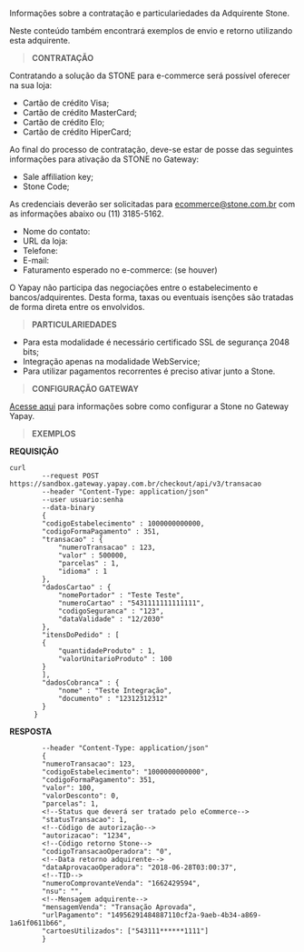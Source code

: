 Informações sobre a contratação e particulariedades da Adquirente Stone.

Neste conteúdo também encontrará exemplos de envio e retorno utilizando esta adquirente.

> **CONTRATAÇÃO**

Contratando a solução da STONE para e-commerce será possível oferecer na sua loja:

* Cartão de crédito Visa;
* Cartão de crédito MasterCard;
* Cartão de crédito Elo;
* Cartão de crédito HiperCard;


Ao final do processo de contratação, deve-se estar de posse das seguintes informações para ativação da STONE no Gateway:

* Sale affiliation key;
* Stone Code;


As credenciais deverão ser solicitadas para ecommerce@stone.com.br com as informações abaixo ou (11) 3185-5162.

* Nome do contato:
* URL da loja:
* Telefone:
* E-mail:
* Faturamento esperado no e-commerce: (se houver)


O Yapay não participa das negociações entre o estabelecimento e bancos/adquirentes. Desta forma, taxas ou eventuais isenções são tratadas de forma direta entre os envolvidos.


> **PARTICULARIEDADES**

* Para esta modalidade é necessário certificado SSL de segurança 2048 bits;
* Integração apenas na modalidade WebService;
* Para utilizar pagamentos recorrentes é preciso ativar junto a Stone.

> **CONFIGURAÇÃO GATEWAY**

[Acesse aqui](https://atendimento.yapay.com.br/hc/pt-br/articles/360005086033-Cart%C3%A3o-de-Cr%C3%A9dito-Stone) para informações sobre como configurar a Stone no Gateway Yapay.

> **EXEMPLOS**

**REQUISIÇÃO**

```curl
curl
        --request POST https://sandbox.gateway.yapay.com.br/checkout/api/v3/transacao
        --header "Content-Type: application/json"
        --user usuario:senha
        --data-binary
        {
        "codigoEstabelecimento" : 1000000000000,
        "codigoFormaPagamento" : 351,
        "transacao" : {
            "numeroTransacao" : 123,
            "valor" : 500000,
            "parcelas" : 1,
            "idioma" : 1
        },
        "dadosCartao" : {
            "nomePortador" : "Teste Teste",
            "numeroCartao" : "5431111111111111",
            "codigoSeguranca" : "123",
            "dataValidade" : "12/2030"
        },
        "itensDoPedido" : [
        {
            "quantidadeProduto" : 1,
            "valorUnitarioProduto" : 100
        }
        ],
        "dadosCobranca" : {
            "nome" : "Teste Integração",
            "documento" : "12312312312"
        }
      }
```

**RESPOSTA**

```curl
        --header "Content-Type: application/json"
        {
        "numeroTransacao": 123,
        "codigoEstabelecimento": "1000000000000",
        "codigoFormaPagamento": 351,
        "valor": 100,
        "valorDesconto": 0,
        "parcelas": 1,
        <!--Status que deverá ser tratado pelo eCommerce-->
        "statusTransacao": 1,
        <!--Código de autorização-->
        "autorizacao": "1234",
        <!--Código retorno Stone-->
        "codigoTransacaoOperadora": "0",
        <!--Data retorno adquirente-->
        "dataAprovacaoOperadora": "2018-06-28T03:00:37",
        <!--TID-->
        "numeroComprovanteVenda": "1662429594",
        "nsu": "",
        <!--Mensagem adquirente-->
        "mensagemVenda": "Transação Aprovada",
        "urlPagamento": "14956291484887110cf2a-9aeb-4b34-a869-1a61f0611b66",
        "cartoesUtilizados": ["543111******1111"]
        }
```
